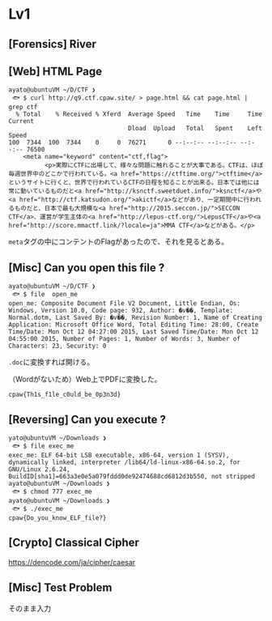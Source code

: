 # Lv1

## [Forensics] River



## [Web] HTML Page

```shell
ayato@ubuntuVM ~/D/CTF ❯
 🐟 $ curl http://q9.ctf.cpaw.site/ > page.html && cat page.html | grep ctf
  % Total    % Received % Xferd  Average Speed   Time    Time     Time  Current
                                 Dload  Upload   Total   Spent    Left  Speed
100  7344  100  7344    0     0  76271      0 --:--:-- --:--:-- --:--:-- 76500
    <meta name="keyword" content="ctf,flag">
          <p>実際にCTFに出場して、様々な問題に触れることが大事である。CTFは、ほぼ毎週世界中のどこかで行われている。<a href="https://ctftime.org/">ctftime</a>というサイトに行くと、世界で行われているCTFの日程を知ることが出来る。日本では他には常に動いているものだと<a href="http://ksnctf.sweetduet.info/">ksnctf</a>や<a href="http://ctf.katsudon.org/">akictf</a>などがあり、一定期間中に行われるものだと、日本で最も大規模な<a href="http://2015.seccon.jp/">SECCON CTF</a>、運営が学生主体の<a href="http://lepus-ctf.org/">LepusCTF</a>や<a href="http://score.mmactf.link/?locale=ja">MMA CTF</a>などがある。</p>
```

`meta`タグの中にコンテントのFlagがあったので、それを見るとある。

## [Misc] Can you open this file ? 

```shell
ayato@ubuntuVM ~/D/CTF ❯
 🐟 $ file  open_me
open_me: Composite Document File V2 Document, Little Endian, Os: Windows, Version 10.0, Code page: 932, Author: �v��, Template: Normal.dotm, Last Saved By: �v��, Revision Number: 1, Name of Creating Application: Microsoft Office Word, Total Editing Time: 28:00, Create Time/Date: Mon Oct 12 04:27:00 2015, Last Saved Time/Date: Mon Oct 12 04:55:00 2015, Number of Pages: 1, Number of Words: 3, Number of Characters: 23, Security: 0
```

`.doc`に変換すれば開ける。

（Wordがないため）Web上でPDFに変換した。

`cpaw{Th1s_f1le_c0uld_be_0p3n3d}`

## [Reversing] Can you execute ?

```shell
yato@ubuntuVM ~/Downloads ❯
 🐟 $ file exec_me 
exec_me: ELF 64-bit LSB executable, x86-64, version 1 (SYSV), dynamically linked, interpreter /lib64/ld-linux-x86-64.so.2, for GNU/Linux 2.6.24, BuildID[sha1]=663a3e0e5a079fddd0de92474688cd6812d3b550, not stripped
ayato@ubuntuVM ~/Downloads ❯
 🐟 $ chmod 777 exec_me 
ayato@ubuntuVM ~/Downloads ❯
 🐟 $ ./exec_me 
cpaw{Do_you_know_ELF_file?}
```

## [Crypto] Classical Cipher	

https://dencode.com/ja/cipher/caesar

## [Misc] Test Problem

そのまま入力

